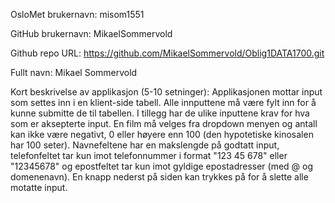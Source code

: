 OsloMet brukernavn: misom1551

GitHub brukernavn: MikaelSommervold

Github repo URL: https://github.com/MikaelSommervold/Oblig1DATA1700.git

Fullt navn: Mikael Sommervold

Kort beskrivelse av applikasjon (5-10 setninger): Applikasjonen mottar input som settes inn i en klient-side tabell. Alle innputtene må være fylt inn for å kunne submitte de til tabellen. I tillegg har de ulike inputtene krav for hva som er aksepterte input. En film må velges fra dropdown menyen og antall kan ikke være negativt, 0 eller høyere enn 100 (den hypotetiske kinosalen har 100 seter). Navnefeltene har en makslengde på godtatt input, telefonfeltet tar kun imot telefonnummer i format "123 45 678" eller "12345678" og epostfeltet tar kun imot gyldige epostadresser (med @ og domenenavn). En knapp nederst på siden kan trykkes på for å slette alle motatte input.
